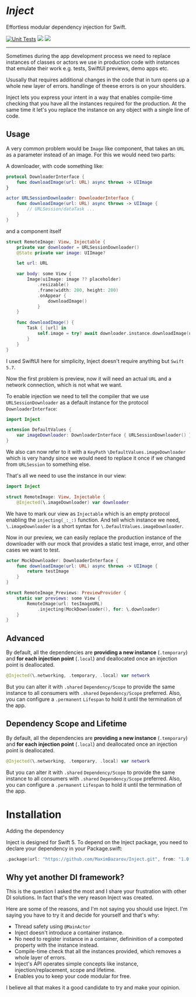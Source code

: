 # *Inject* 
Effortless modular dependency injection for Swift.

[![Unit Tests](https://github.com/MaximBazarov/Inject/actions/workflows/swift-build-test.yml/badge.svg?event=push)](https://github.com/MaximBazarov/Inject/actions/workflows/swift-build-test.yml)
[![](https://img.shields.io/endpoint?url=https%3A%2F%2Fswiftpackageindex.com%2Fapi%2Fpackages%2FMaximBazarov%2FInject%2Fbadge%3Ftype%3Dswift-versions)](https://swiftpackageindex.com/MaximBazarov/Inject)
[![](https://img.shields.io/endpoint?url=https%3A%2F%2Fswiftpackageindex.com%2Fapi%2Fpackages%2FMaximBazarov%2FInject%2Fbadge%3Ftype%3Dplatforms)](https://swiftpackageindex.com/MaximBazarov/Inject)

___

Sometimes during the app development process we need to replace instances of classes or actors we use in production code with instances that emulate their work e.g. tests, SwiftUI previews, demo apps etc. 

Ususally that requires additional changes in the code that in turn opens up a whole new layer of errors. handlinge of theese errors is on your shoulders.

Inject lets you express your intent in a way that enables compile-time checking that you have all the instances required for the production. 
At the same time it let's you replace the instance on any object with a single line of code. 

## Usage

A very common problem would be `Image` like component, that takes an `URL` as a parameter instead of an image. For this we would need two parts:

A downloader, with code something like:
```swift
protocol DownloaderInterface {
    func downloadImage(url: URL) async throws -> UIImage
}

actor URLSessionDownloader: DownloaderInterface {
    func downloadImage(url: URL) async throws -> UIImage {
        // URLSession/dataTask ...
    }
}
```

and a component itself

```swift
struct RemoteImage: View, Injectable {
    private var downloader = URLSessionDownloader()
    @State private var image: UIImage?

    let url: URL

    var body: some View {
        Image(uiImage: image ?? placeholder)
            .resizable()
            .frame(width: 200, height: 200)
            .onAppear {
                downloadImage()
            }
    }

    func downloadImage() {
        Task { [url] in
            self.image = try? await downloader.instance.downloadImage(url: url)
        }
    }
}
```

I used SwiftUI here for simplicity, Inject doesn't require anything but `Swift 5.7`.

Now the first problem is preview, now it will need an actual `URL` and a network connection, which is not what we want.

To enable injection we need to tell the compiler that we use `URLSessionDownloader` as a default instance for the protocol `DownloaderInterface`:

```swift
import Inject

extension DefaultValues {
    var imageDownloader: DownloaderInterface { URLSessionDownloader() }
}
```

We also can now refer to it with a `KeyPath` `\DefaultValues.imageDownloader` which is very handy since we would need to replace it once if we changed from `URLSession` to something else.

That's all we need to use the instance in our view:

```swift
import Inject

struct RemoteImage: View, Injectable {
    @Injected(\.imageDownloader) var downloader
```

We have to mark our view as `Injectable` which is an empty protocol enabling the `injecting(_:_:)` function. And tell which instance we need, `\.imageDownloader` is a short syntax for `\.DefaultValues.imageDownloader`.

Now in our preview, we can easily replace the production instance of the downloader with our mock that provides a static test image, error, and other cases we want to test.

```swift
actor MockDownloader: DownloaderInterface {
    func downloadImage(url: URL) async throws -> UIImage {
        return testImage
    }
}

struct RemoteImage_Previews: PreviewProvider {
    static var previews: some View {
        RemoteImage(url: tesImageURL)
            .injecting(MockDownloader(), for: \.downloader)
    }
}
```

## Advanced

By default, all the dependencies are **providing a new instance** (`.temporary`)
and **for each injection point** (`.local`) 
and deallocated once an injection point is deallocated.
```swift
@Injected(\.networking, .temporary, .local) var network
```

But you can alter it with `.shared` ``Dependency/Scope`` to provide the same instance to all consumers with `.shared` ``Dependency/Scope`` preferred.
Also, you can configure a `.permanent` ``Lifespan`` to hold it until the termination of the app.


## Dependency Scope and Lifetime 

By default, all the dependencies are **providing a new instance** (`.temporary`)
and **for each injection point** (`.local`) 
and deallocated once an injection point is deallocated.
```swift
@Injected(\.networking, .temporary, .local) var network
```

But you can alter it with `.shared` ``Dependency/Scope`` to provide the same instance to all consumers with `.shared` ``Dependency/Scope`` preferred.
Also, you can configure a `.permanent` ``Lifespan`` to hold it until the termination of the app.

# Installation

Adding the dependency

Inject is designed for Swift 5. To depend on the Inject package, you need to declare your dependency in your Package.swift:

```swift
.package(url: "https://github.com/MaximBazarov/Inject.git", from: "1.0.0")
```

## Why yet another DI framework?
This is the question I asked the most and I share your frustration with other DI solutions. 
In fact that's the very reason Inject was created. 

Here are some of the reasons, and I'm not saying you should use Inject. 
I'm saying you have to try it and decide for yourself and that's why:

- Thread safety using `@MainActor`
- Inject doesn't introduce a container instance. 
- No need to register instance in a container, defininition of a compoted property with the instance instead. 
- Compile-time check that all the instances provided, which removes a whole layer of errors.
- Inject's API operates simple concepts like instance, injection/replacement, scope and lifetime.
- Enables you to keep your code modular for free.

I believe all that makes it a good candidate to try and make your opinion.

